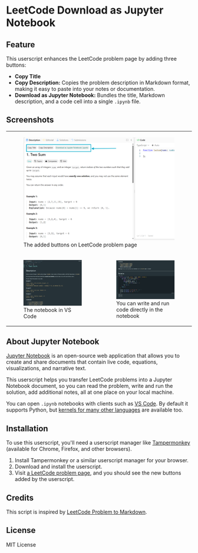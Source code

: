 # LeetCode Download as Jupyter Notebook

## Feature

This userscript enhances the LeetCode problem page by adding three buttons:

-   **Copy Title**
-   **Copy Description:** Copies the problem description in Markdown format, making it easy to paste into your notes or documentation.
-   **Download as Jupyter Notebook:** Bundles the title, Markdown description, and a code cell into a single `.ipynb` file.

## Screenshots

<table>
    <tr>
        <td colspan="2">
            <figure>
                <img src="assets/screenshot-1.png" />
                <figcaption>The added buttons on LeetCode problem page</figcaption>
            </figure>
        </td>
    </tr>
    <tr>
        <td>
            <figure>
                <img src="assets/screenshot-2.png" />
                <figcaption>The notebook in VS Code</figcaption>
            </figure>
        </td>
        <td>
            <figure>
                <img src="assets/screenshot-3.png" />
                <figcaption>
                    You can write and run code directly in the notebook
                </figcaption>
            </figure>
        </td>
    </tr>
</table>

## About Jupyter Notebook

[Jupyter Notebook](https://jupyter-notebook.readthedocs.io/en/latest/) is an open-source web application that allows you to create and share documents that contain live code, equations, visualizations, and narrative text.

This userscript helps you transfer LeetCode problems into a Jupyter Notebook document, so you can read the problem, write and run the solution, add additional notes, all at one place on your local machine.

You can open `.ipynb` notebooks with clients such as [VS Code](https://code.visualstudio.com/docs/datascience/jupyter-notebooks). By default it supports Python, but [kernels for many other languages](https://github.com/jupyter/jupyter/wiki/Jupyter-kernels) are available too.

## Installation

To use this userscript, you'll need a userscript manager like [Tampermonkey](https://www.tampermonkey.net/) (available for Chrome, Firefox, and other browsers).

1. Install Tampermonkey or a similar userscript manager for your browser.
2. Download and install the userscript.
3. Visit [a LeetCode problem page](https://leetcode.com/problems/two-sum/), and you should see the new buttons added by the userscript.

## Credits

This script is inspired by [LeetCode Problem to Markdown](https://greasyfork.org/en/scripts/448601).

## License

MIT License
